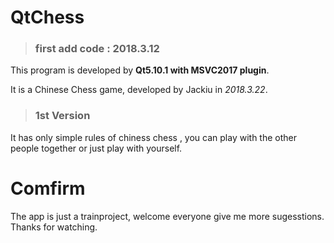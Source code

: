 # QtChess

> ### first add code : 2018.3.12

This program is developed by **Qt5.10.1 with MSVC2017 plugin**.

It is a Chinese Chess game, developed by Jackiu in *2018.3.22*.

> ### 1st Version

It has only simple rules of chiness chess , you can play with the other people together or just play with yourself.

# Comfirm

The app is just a trainproject, welcome everyone give me more sugesstions. Thanks for watching.